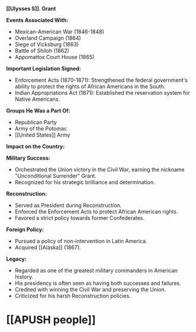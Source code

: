 **[[Ulysses S]]. Grant**

**Events Associated With:**

* Mexican-American War (1846-1848)
* Overland Campaign (1864)
* Siege of Vicksburg (1863)
* Battle of Shiloh (1862)
* Appomattox Court House (1865)

**Important Legislation Signed:**

* Enforcement Acts (1870-1871): Strengthened the federal government's ability to protect the rights of African Americans in the South.
* Indian Appropriations Act (1871): Established the reservation system for Native Americans.

**Groups He Was a Part Of:**

* Republican Party
* Army of the Potomac
* [[United States]] Army

**Impact on the Country:**

**Military Success:**

* Orchestrated the Union victory in the Civil War, earning the nickname "Unconditional Surrender" Grant.
* Recognized for his strategic brilliance and determination.

**Reconstruction:**

* Served as President during Reconstruction.
* Enforced the Enforcement Acts to protect African American rights.
* Favored a strict policy towards former Confederates.

**Foreign Policy:**

* Pursued a policy of non-intervention in Latin America.
* Acquired [[Alaska]] (1867).

**Legacy:**

* Regarded as one of the greatest military commanders in American history.
* His presidency is often seen as having both successes and failures.
* Credited with winning the Civil War and preserving the Union.
* Criticized for his harsh Reconstruction policies.
# [[APUSH people]]